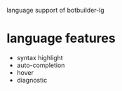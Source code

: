 language support of botbuilder-lg
# language features
- syntax highlight
- auto-completion
- hover
- diagnostic
